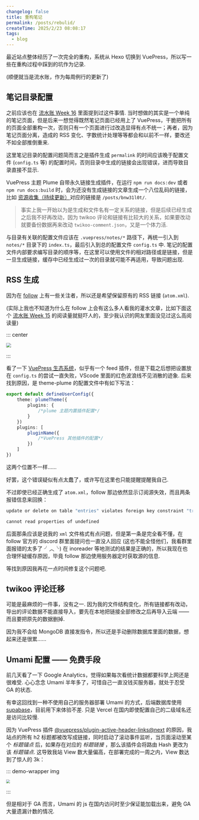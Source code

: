 ```yaml
---
changelog: false
title: 重构笔记
permalink: /posts/rebulid/
createTime: 2025/2/23 08:08:17
tags:
  - blog
---
```


最近站点整体经历了一次完全的重构，系统从 Hexo 切换到 VuePress，所以写一些在重构过程中踩到的坑作为记录.

(顺便就当是流水账，作为每周例行的更新了)

## 笔记目录配置

之前应该也在 [流水账 Week 16](/posts/fz8kwh0a/#fragment-2-vuepress-初体验) 里面提到过这件事情. 当时想做的其实是一个单纯的笔记页面，但是后来一想觉得既然笔记页面已经用上了 VuePress，干脆把所有的页面全部重构一次，否则只有一个页面进行过改造显得有点不统一；再者，因为笔记页面分离，造成的 RSS 变化、字数统计处理等等都会和以前不一样，要改还不如全部推倒重来.

这里笔记目录的配置问题简而言之是插件生成 `permalink` 的时间应该晚于配置文件 (`config.ts` 等) 的配置时间，否则目录中生成的链接会出现错误，进而导致目录直接不显示.

VuePress 主题 Plume 自带永久链接生成插件，在运行 `npm run docs:dev` 或者 `npm run docs:build` 时，会为还没有生成链接的文章生成一个八位乱码的链接，比如 [资源收集（持续更新）](/posts/bnw31l0t/)对应的链接是 `/posts/bnw31l0t/`.

> 事实上我一开始以为是生成和文件名有一定关系的链接，但是后续已经生成之后我不好再改动，因为 twikoo 评论和链接有比较大的关系，如果要改动就要备份数据再来改动 `twikoo-comment.json`，又是一个体力活.

与目录有关联的配置文件应该在 `.vuepress/notes/*` 路径下，再统一引入到 `notes/*` 目录下的 `index.ts`，最后引入到总的配置文件 `config.ts` 中. 笔记的配置文件内部要求编写目录的顺序等，在这里可以使用文件的相对路径或是链接，但是一旦生成链接，缓存中已经生成过一次的目录就可能不再适用，导致问题出现.

## RSS 生成

因为在 [follow](https://follow.is) 上有一些关注者，所以还是希望保留原有的 RSS 链接 (`atom.xml`).

(实际上我也不知道为什么在 follow 上会有这么多人看我的灌水文章，比如下面这个 [流水账 Week 15](/post/a8n8h73w/) 的阅读量就挺吓人的，至少我认识的网友里面没见过这么高阅读量)

::: center

<img src='https://vip.123pan.cn/1845440081/ymjew503t0n000d7w32y4yo8gtw0a8cqDIYxAIFxDda1DGxPDwUzAa==.png' style='zoom:80%'>

:::

看了一下 [VuePress 生态系统](https://ecosystem.vuejs.press/zh/)，似乎有一个 feed 插件，但是下载之后想把设置放在 `config.ts` 的尝试一直失败，VScode 里面的红色波浪线不见消散的迹象. 后来找到原因，是 theme-plume 的配置文件中有如下写法：

```typescript
export default defineUserConfig({
    theme: plumeTheme({
        plugins: {
            /*plume 主题内置插件配置*/
        }
    })
    plugins: [
    	pluginName({
    		/*VuePress 其他插件的配置*/
		})
    ]
})
```

这两个位置不一样……

好罢，这个错误疑似有点太蠢了，或许写在这里也只能提醒提醒我自己.

不过即使已经正确生成了 `atom.xml`，follow 那边依然显示订阅源失效，而且两条报错信息来回换：

```bash
update or delete on table "entries" violates foreign key constraint "transactions_to_entry_id_entries_id_fk" on table "transactions"

cannot read properties of undefined
```

后面那条应该是说我的 `xml` 文件格式有点问题，但是第一条是完全看不懂，在 follow 官方的 discord 群里面提问也一直没人回应 (这也不能全怪他们，我看群里面报错的太多了 ╯︿╰) 在 inoreader 等地测试的结果是正确的，所以我现在也合理怀疑缓存原因，毕竟 follow 那边使用服务器定时获取源的信息.

等找到原因我再花一点时间修复这个问题吧.

## twikoo 评论迁移

可能是最麻烦的一件事，没有之一. 因为我的文件结构变化，所有链接都有改动，导出的评论数据不能直接导入，要先在本地把链接全部修改之后再导入云端 —— 而且要把原先的数据删掉.

因为我不会给 MongoDB 直接发指令，所以还是手动删除数据库里面的数据，想起来还是很累……

## Umami 配置 —— 免费手段

前几天看了一下 Google Analytics，觉得如果每次看统计数据都要科学上网还是很难受. 心心念念 Umami 半年多了，可惜自己一直没钱买服务器，就处于忍受 GA 的状态.

有幸这回找到一种不使用自己的服务器部署 Umami 的方式，后端数据库使用 [supabase](https://supabase.com/)，目前用下来体验不差. 只是 Vercel 在国内即使配置自己的二级域名还是访问比较慢.

因为 VuePress 插件 [@vuepress/plugin-active-header-links@next](https://ecosystem.vuejs.press/zh/plugins/development/active-header-links.html) 的原因，我站点的所有 h2 标题都被改写成链接，同时启动了滚动事件监听，当页面滚动至某个 _标题锚点_ 后，如果存在对应的 _标题链接_ ，那么该插件会将路由 Hash 更改为该 _标题锚点_. 这导致我站 View 数大量偏高，在部署完成的一周之内，View 数达到了惊人的 3k：

::: demo-wrapper img

<img src='https://vip.123pan.cn/1845440081/ymjew503t0n000d7w32y4yobcmw0gdzsDIYxAIFxDda1DGxPDwUzAa==.png' style='zoom:60%'>

:::

但是相对于 GA 而言，Umami 的 js 在国内访问时至少保证能加载出来，避免 GA 大量遗漏计数的情况.

